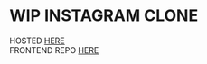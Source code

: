# WIP INSTAGRAM CLONE

HOSTED [HERE](https://insta-sham.netlify.app/)  
FRONTEND REPO [HERE](https://github.com/mhaslinsky/imagesplaces)
